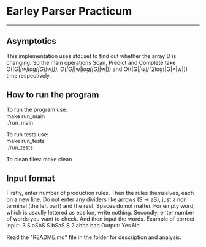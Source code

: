 # Earley Parser Practicum
***
## Asymptotics
This implementation uses std::set to find out whether the array D is changing. So the main operations Scan, Predict and Complete take O(|G|*|w|*log(|G|*|w|)), O(|G|*|w|*log(|G|*|w|)) and O((|G|*|w|)^2*log(|G|*|w|)) time respectively. 


## How to run the program
To run the program use:  
make run_main  
./run_main

To run tests use:  
make run_tests  
./run_tests

To clean files:
make clean


## Input format
Firstly, enter number of production rules. Then the rules themselves, each on a new line. Do not enter any dividers like arrows (S -> aS), just a non terminal (the left part) and the rest. Spaces do not matter. For empty word, which is usaully lettered as epsilon, write nothing.
Secondly, enter number of words you want to check. And then input the words.
Example of correct input:
3
S aSbS
S bSaS
S
2
abba
bab
Output:
Yes
No
  
Read the "README.md" file in the folder for description and analysis.
